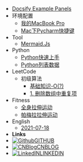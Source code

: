 - [Docsify Example Panels](index.md)
- 环境配置
  - [我的MacBook Pro](Env_Settings/2021-06-27-Hello_Mac_Book_Pro.md)
  - [Mac下Pycharm快捷键](Env_Settings/2021-07-10-Mac_Pycharm_KeyMap.md)
- Tool
  - [Mermaid.Js](Tool/2021-07-18_mermaid_js.md)
- Python
  - [Python快速上手](Python/2021-07-05-Python快速上手.md)
  - [Python列表数据](Python/2021-07-05-Python列表数据.md)
- LeetCode
  - 初级算法
    - [基础知识-O(?)](LeetCode/2021-07-04-算法的时间复杂度与空间复杂度.md)
    - [1. 删除数组中重复项](LeetCode/2021-07-04-删除排序数组中的重复项.md)
- Fitness
  - [全身拉伸运动](Fitness/2021-07-11_全身拉伸运动-初级.md)
  - [帕梅拉拉伸运动](Fitness/2021-07-17_帕梅拉拉伸-中级.md)
- English
  - [2021-07-18](English/2021-07-18.md)
- **Links**
- [![Github](https://icongr.am/simple/github.svg?color=808080&size=32)GITHUB](https://github.com/Sirius0301)
- [![CNBlog](https://icongr.am/simple/bloglovin.svg?color=808080&size=32)CNBLOG](https://www.cnblogs.com/sirius-wang/)
- [![LinkedIN](https://icongr.am/fontawesome/linkedin.svg?colored&size=32)LINKEDIN](https://www.linkedin.com/in/shimin-wang-5811521aa/)
